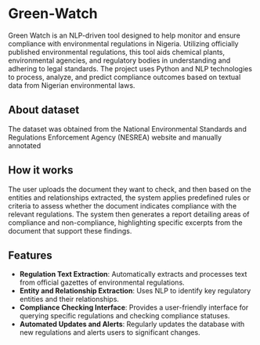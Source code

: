 # Green-Watch

Green Watch is an NLP-driven tool designed to help monitor and ensure compliance with environmental regulations in Nigeria. Utilizing officially published environmental regulations, this tool aids chemical plants, environmental agencies, and regulatory bodies in understanding and adhering to legal standards. The project uses Python and NLP technologies to process, analyze, and predict compliance outcomes based on textual data from Nigerian environmental laws.

## About dataset 

The dataset was obtained from the National Environmental Standards and Regulations Enforcement Agency (NESREA) website and manually annotated  

## How it works 

The user uploads the document they want to check, and  then based on the entities and relationships extracted, the system applies predefined rules or criteria to assess whether the document indicates compliance with the relevant regulations.
The system then generates a report detailing areas of compliance and non-compliance, highlighting specific excerpts from the document that support these findings.

## Features

- **Regulation Text Extraction**: Automatically extracts and processes text from official gazettes of environmental regulations.
- **Entity and Relationship Extraction**: Uses NLP to identify key regulatory entities and their relationships.
- **Compliance Checking Interface**: Provides a user-friendly interface for querying specific regulations and checking compliance statuses.
- **Automated Updates and Alerts**: Regularly updates the database with new regulations and alerts users to significant changes.


